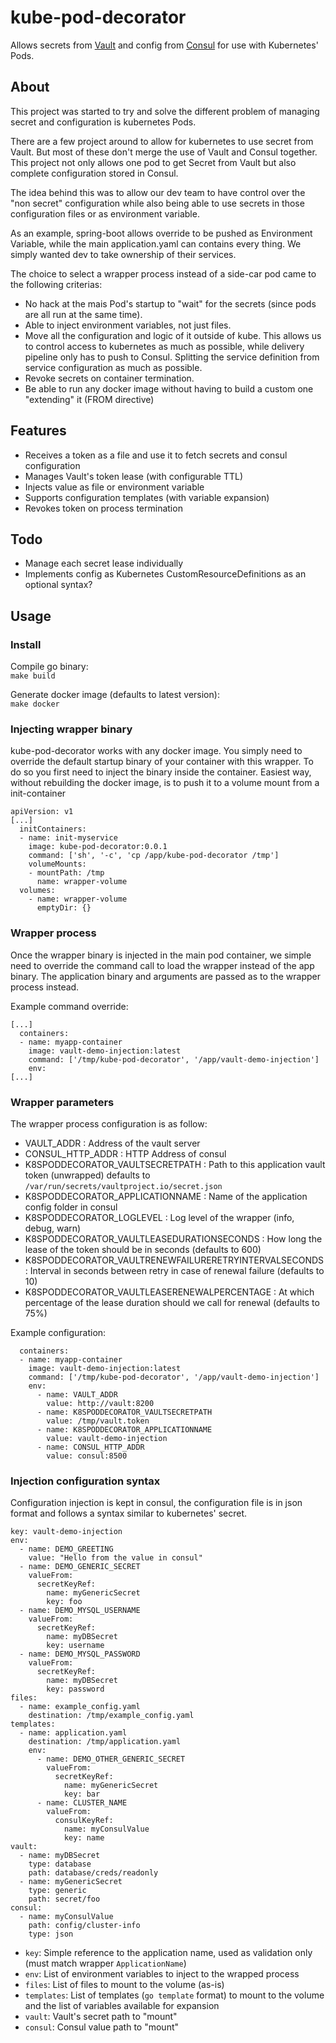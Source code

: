 # kube-pod-decorator

Allows secrets from [Vault](https://vaultproject.io) and config from [Consul](https://www.consul.io/) for use with Kubernetes' Pods.


## About

This project was started to try and solve the different problem of managing secret and configuration is kubernetes Pods.

There are a few project around to allow for kubernetes to use secret from Vault. But most of these don't merge the use of Vault and Consul together. This project not only allows one pod to get Secret from Vault but also complete configuration stored in Consul. 

The idea behind this was to allow our dev team to have control over the "non secret" configuration while also being able to use secrets in those configuration files or as environment variable. 

As an example, spring-boot allows override to be pushed as Environment Variable, while the main application.yaml can contains every thing. We simply wanted dev to take ownership of their services.

The choice to select a wrapper process instead of a side-car pod came to the following criterias:

* No hack at the mais Pod's startup to "wait" for the secrets (since pods are all run at the same time).
* Able to inject environment variables, not just files.
* Move all the configuration and logic of it outside of kube. This allows us to control access to kubernetes as much as possible, while delivery pipeline only has to push to Consul. Splitting the service definition from service configuration as much as possible.
* Revoke secrets on container termination.
* Be able to run any docker image without having to build a custom one "extending" it (FROM directive)

## Features

* Receives a token as a file and use it to fetch secrets and consul configuration
* Manages Vault's token lease (with configurable TTL)
* Injects value as file or environment variable
* Supports configuration templates (with variable expansion)
* Revokes token on process termination

## Todo

* Manage each secret lease individually
* Implements config as Kubernetes CustomResourceDefinitions as an optional syntax?

## Usage

### Install

Compile go binary:<br/>
`make build`

Generate docker image (defaults to latest version):<br/>
`make docker`

### Injecting wrapper binary

kube-pod-decorator works with any docker image. You simply need to override the default startup binary of your container with this wrapper. To do so you first need to inject the binary inside the container. Easiest way, without rebuilding the docker image, is to push it to a volume mount from a init-container

```
apiVersion: v1
[...]
  initContainers:
  - name: init-myservice
    image: kube-pod-decorator:0.0.1
    command: ['sh', '-c', 'cp /app/kube-pod-decorator /tmp']
    volumeMounts:
    - mountPath: /tmp
      name: wrapper-volume
  volumes:
    - name: wrapper-volume
      emptyDir: {}
```

### Wrapper process
Once the wrapper binary is injected in the main pod container, we simple need to override the command call to load the wrapper instead of the app binary. The application binary and arguments are passed as to the wrapper process instead.

Example command override:

```
[...]
  containers:
  - name: myapp-container
    image: vault-demo-injection:latest
    command: ['/tmp/kube-pod-decorator', '/app/vault-demo-injection']
    env:
[...]
```

### Wrapper parameters
The wrapper process configuration is as follow:

* VAULT_ADDR : Address of the vault server
* CONSUL_HTTP_ADDR : HTTP Address of consul
* K8SPODDECORATOR_VAULTSECRETPATH : Path to this application vault token (unwrapped) defaults to `/var/run/secrets/vaultproject.io/secret.json`
* K8SPODDECORATOR_APPLICATIONNAME : Name of the application config folder in consul 
* K8SPODDECORATOR_LOGLEVEL : Log level of the wrapper (info, debug, warn)
* K8SPODDECORATOR_VAULTLEASEDURATIONSECONDS : How long the lease of the token should be in seconds (defaults to 600)
* K8SPODDECORATOR_VAULTRENEWFAILURERETRYINTERVALSECONDS : Interval in seconds between retry in case of renewal failure (defaults to 10)
* K8SPODDECORATOR_VAULTLEASERENEWALPERCENTAGE : At which percentage of the lease duration should we call for renewal (defaults to 75%)

Example configuration:

```
  containers:
  - name: myapp-container
    image: vault-demo-injection:latest
    command: ['/tmp/kube-pod-decorator', '/app/vault-demo-injection']
    env:
      - name: VAULT_ADDR
        value: http://vault:8200
      - name: K8SPODDECORATOR_VAULTSECRETPATH
        value: /tmp/vault.token
      - name: K8SPODDECORATOR_APPLICATIONNAME
        value: vault-demo-injection
      - name: CONSUL_HTTP_ADDR
        value: consul:8500
```

### Injection configuration syntax
Configuration injection is kept in consul, the configuration file is in json format and follows a syntax similar to kubernetes' secret.

```
key: vault-demo-injection
env:
  - name: DEMO_GREETING
    value: "Hello from the value in consul"
  - name: DEMO_GENERIC_SECRET
    valueFrom:
      secretKeyRef:
        name: myGenericSecret
        key: foo
  - name: DEMO_MYSQL_USERNAME
    valueFrom: 
      secretKeyRef:
        name: myDBSecret
        key: username
  - name: DEMO_MYSQL_PASSWORD
    valueFrom: 
      secretKeyRef:
        name: myDBSecret
        key: password
files:
  - name: example_config.yaml
    destination: /tmp/example_config.yaml
templates:
  - name: application.yaml
    destination: /tmp/application.yaml
    env:
      - name: DEMO_OTHER_GENERIC_SECRET
        valueFrom:
          secretKeyRef:
            name: myGenericSecret
            key: bar
      - name: CLUSTER_NAME
        valueFrom:
          consulKeyRef:
            name: myConsulValue
            key: name
vault:
  - name: myDBSecret
    type: database
    path: database/creds/readonly
  - name: myGenericSecret
    type: generic
    path: secret/foo
consul:
  - name: myConsulValue
    path: config/cluster-info
    type: json
```

* `key`: Simple reference to the application name, used as validation only (must match wrapper `ApplicationName`)
* `env`: List of environment variables to inject to the wrapped process
* `files`: List of files to mount to the volume (as-is)
* `templates`: List of templates (`go template` format) to mount to the volume and the list of variables available for expansion
* `vault`: Vault's secret path to "mount"
* `consul`: Consul value path to "mount"